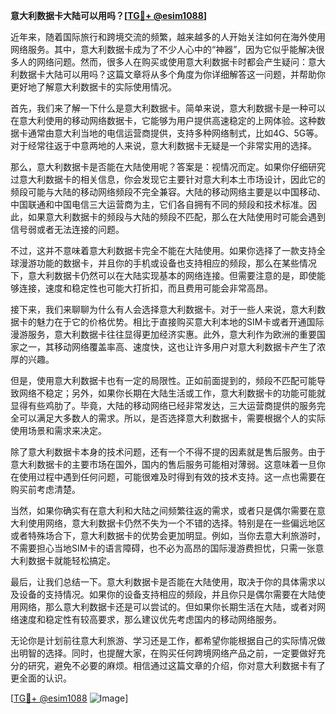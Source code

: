**意大利数据卡大陆可以用吗？[[TG💪+ @esim1088](https://t.me/s/esim1088)]**

近年来，随着国际旅行和跨境交流的频繁，越来越多的人开始关注如何在海外使用网络服务。其中，意大利数据卡成为了不少人心中的“神器”，因为它似乎能解决很多人的网络问题。然而，很多人在购买或使用意大利数据卡时都会产生疑问：意大利数据卡大陆可以用吗？这篇文章将从多个角度为你详细解答这一问题，并帮助你更好地了解意大利数据卡的实际使用情况。

首先，我们来了解一下什么是意大利数据卡。简单来说，意大利数据卡是一种可以在意大利使用的移动网络数据卡，它能够为用户提供高速稳定的上网体验。这种数据卡通常由意大利当地的电信运营商提供，支持多种网络制式，比如4G、5G等。对于经常往返于中意两地的人来说，意大利数据卡无疑是一个非常实用的选择。

那么，意大利数据卡是否能在大陆使用呢？答案是：视情况而定。如果你仔细研究过意大利数据卡的相关信息，你会发现它主要针对意大利本土市场设计，因此它的频段可能与大陆的移动网络频段不完全兼容。大陆的移动网络主要是以中国移动、中国联通和中国电信三大运营商为主，它们各自拥有不同的频段和技术标准。因此，如果意大利数据卡的频段与大陆的频段不匹配，那么在大陆使用时可能会遇到信号弱或者无法连接的问题。

不过，这并不意味着意大利数据卡完全不能在大陆使用。如果你选择了一款支持全球漫游功能的数据卡，并且你的手机或设备也支持相应的频段，那么在某些情况下，意大利数据卡仍然可以在大陆实现基本的网络连接。但需要注意的是，即使能够连接，速度和稳定性也可能大打折扣，而且费用可能会非常高昂。

接下来，我们来聊聊为什么有人会选择意大利数据卡。对于一些人来说，意大利数据卡的魅力在于它的价格优势。相比于直接购买意大利本地的SIM卡或者开通国际漫游服务，意大利数据卡往往显得更加经济实惠。此外，意大利作为欧洲的重要国家之一，其移动网络覆盖率高、速度快，这也让许多用户对意大利数据卡产生了浓厚的兴趣。

但是，使用意大利数据卡也有一定的局限性。正如前面提到的，频段不匹配可能导致网络不稳定；另外，如果你长期在大陆生活或工作，意大利数据卡的功能可能就显得有些鸡肋了。毕竟，大陆的移动网络已经非常发达，三大运营商提供的服务完全可以满足大多数人的需求。所以，是否选择意大利数据卡，需要根据个人的实际使用场景和需求来决定。

除了意大利数据卡本身的技术问题，还有一个不得不提的因素就是售后服务。由于意大利数据卡的主要市场在国外，国内的售后服务可能相对薄弱。这意味着一旦你在使用过程中遇到任何问题，可能很难及时得到有效的技术支持。这一点也需要在购买前考虑清楚。

当然，如果你确实有在意大利和大陆之间频繁往返的需求，或者只是偶尔需要在意大利使用网络，意大利数据卡仍然不失为一个不错的选择。特别是在一些偏远地区或者特殊场合下，意大利数据卡的优势会更加明显。例如，当你去意大利旅游时，不需要担心当地SIM卡的语言障碍，也不必为高昂的国际漫游费担忧，只需一张意大利数据卡就能轻松搞定。

最后，让我们总结一下。意大利数据卡是否能在大陆使用，取决于你的具体需求以及设备的支持情况。如果你的设备支持相应的频段，并且你只是偶尔需要在大陆使用网络，那么意大利数据卡还是可以尝试的。但如果你长期生活在大陆，或者对网络速度和稳定性有较高要求，那么建议优先考虑国内的移动网络服务。

无论你是计划前往意大利旅游、学习还是工作，都希望你能根据自己的实际情况做出明智的选择。同时，也提醒大家，在购买任何跨境网络产品之前，一定要做好充分的研究，避免不必要的麻烦。相信通过这篇文章的介绍，你对意大利数据卡有了更全面的认识。

[[TG💪+ @esim1088](https://t.me/s/esim1088) ![Image](https://i.postimg.cc/4NQfJmqS/Snipaste-2025-05-13-00-14-12.png)]
